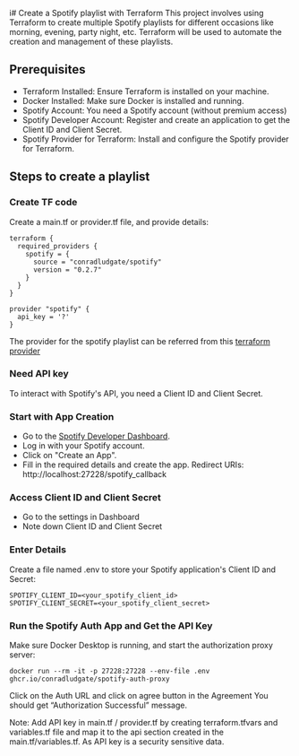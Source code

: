 i# Create a Spotify playlist with Terraform
This project involves using Terraform to create multiple Spotify playlists for different occasions like morning, evening, party night, etc. Terraform will be used to automate the creation and management of these playlists.

## Prerequisites

- Terraform Installed: Ensure Terraform is installed on your machine.
- Docker Installed: Make sure Docker is installed and running.
- Spotify Account: You need a Spotify account (without premium access)
- Spotify Developer Account: Register and create an application to get the Client ID and    Client Secret.
- Spotify Provider for Terraform: Install and configure the Spotify provider for Terraform.

##  Steps to create a playlist

### Create TF code
Create a main.tf or provider.tf file, and provide details:
```
terraform {
  required_providers {
    spotify = {
      source = "conradludgate/spotify"
      version = "0.2.7"
    }
  }
}

provider "spotify" {
  api_key = '?'
}
```

The provider for the spotify playlist can be referred from this [terraform provider](https://registry.terraform.io/providers/conradludgate/spotify/latest/docs)

### Need API key
To interact with Spotify's API, you need a Client ID and Client Secret.

### Start with App Creation
- Go to the [Spotify Developer Dashboard](https://developer.spotify.com/dashboard).
- Log in with your Spotify account.
- Click on "Create an App".
- Fill in the required details and create the app. Redirect URIs: http://localhost:27228/spotify_callback

### Access Client ID and Client Secret
- Go to the settings in Dashboard 
- Note down Client ID and Client Secret

### Enter Details
Create a file named .env to store your Spotify application's Client ID and Secret:
```
SPOTIFY_CLIENT_ID=<your_spotify_client_id>
SPOTIFY_CLIENT_SECRET=<your_spotify_client_secret>
```

### Run the Spotify Auth App and Get the API Key
Make sure Docker Desktop is running, and start the authorization proxy server:
``` 
docker run --rm -it -p 27228:27228 --env-file .env ghcr.io/conradludgate/spotify-auth-proxy
```

Click on the Auth URL and click on agree button in the Agreement
You should get “Authorization Successful” message.

Note: Add API key in main.tf / provider.tf by creating terraform.tfvars and variables.tf file and map it to the api section created in the main.tf/variables.tf. As API key is a security sensitive data.  

<!--  ### Initialize and Apply Terraform Configuration
- Initialize the Terraform configuration:
```
terraform init
```
- Apply the Terraform configuration:
```
terraform apply
```
-->



  